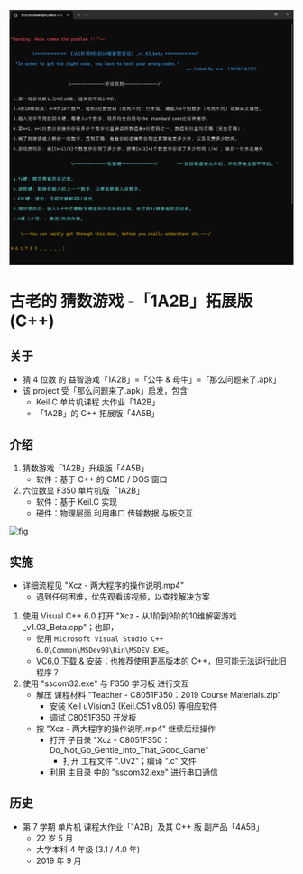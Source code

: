![fig](https://raw.githubusercontent.com/ChenZhu-Xie/1A2B_3C_4A5B/master/img/cover_2.png "C++ 版「4A5B」")

# 古老的 猜数游戏 -「1A2B」拓展版 (C++)

## 关于
* 猜 4 位数 的 益智游戏「1A2B」=「公牛 & 母牛」=「那么问题来了.apk」
* 该 project 受「那么问题来了.apk」启发，包含
    * Keil C 单片机课程 大作业「1A2B」
    * 「1A2B」的 C++ 拓展版「4A5B」

## 介绍
1. 猜数游戏「1A2B」升级版「4A5B」
    * 软件：基于 C++ 的 CMD / DOS 窗口
2. 六位数显 F350 单片机版「1A2B」
    * 软件：基于 Keil.C 实现
    * 硬件：物理层面 利用串口 传输数据 与板交互

![fig](https://raw.githubusercontent.com/ChenZhu-Xie/1A2B_3C_4A5B/master/img/cover_1.png "Keil.C 版「1A2B」")

## 实施
* 详细流程见 "Xcz - 两大程序的操作说明.mp4"
    * 遇到任何困难，优先观看该视频，以查找解决方案
1. 使用 Visual C++ 6.0 打开 "Xcz - 从1阶到9阶的10维解密游戏_v1.03_Beta.cpp"；也即，
    * 使用 `Microsoft Visual Studio C++ 6.0\Common\MSDev98\Bin\MSDEV.EXE`。
    * [VC6.0 下载 & 安装](https://mp.weixin.qq.com/s/6YNbpj6RlCNh9zZd5K1wQA)；也推荐使用更高版本的 C++，但可能无法运行此旧程序？
2. 使用 "sscom32.exe" 与 F350 学习板 进行交互
    * 解压 课程材料 "Teacher - C8051F350：2019 Course Materials.zip"
        * 安装 Keil uVision3 (Keil.C51.v8.05) 等相应软件
        * 调试 C8051F350 开发板
    * 按 "Xcz - 两大程序的操作说明.mp4" 继续后续操作
        * 打开 子目录 "Xcz - C8051F350：Do_Not_Go_Gentle_Into_That_Good_Game"
            * 打开 工程文件 ".Uv2"；编译 ".c" 文件
        * 利用 主目录 中的 "sscom32.exe" 进行串口通信

## 历史
* 第 7 学期 单片机 课程大作业「1A2B」及其 C++ 版 副产品「4A5B」
    * 22 岁 5 月
    * 大学本科 4 年级 (3.1 / 4.0 年)
    * 2019 年 9 月

<!-- ## 软件架构
软件架构说明


## 安装教程

1.  xxxx
2.  xxxx
3.  xxxx

## 使用说明

1.  xxxx
2.  xxxx
3.  xxxx

## 参与贡献

1.  Fork 本仓库
2.  新建 Feat_xxx 分支
3.  提交代码
4.  新建 Pull Request


## 特技

1.  使用 Readme\_XXX.md 来支持不同的语言，例如 Readme\_en.md, Readme\_zh.md
2.  Gitee 官方博客 [blog.gitee.com](https://blog.gitee.com)
3.  你可以 [https://gitee.com/explore](https://gitee.com/explore) 这个地址来了解 Gitee 上的优秀开源项目
4.  [GVP](https://gitee.com/gvp) 全称是 Gitee 最有价值开源项目，是综合评定出的优秀开源项目
5.  Gitee 官方提供的使用手册 [https://gitee.com/help](https://gitee.com/help)
6.  Gitee 封面人物是一档用来展示 Gitee 会员风采的栏目 [https://gitee.com/gitee-stars/](https://gitee.com/gitee-stars/) -->
